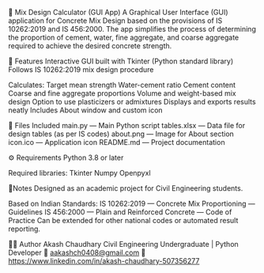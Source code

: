 🧱 Mix Design Calculator (GUI App)
A Graphical User Interface (GUI) application for Concrete Mix Design based on the provisions of IS 10262:2019 and IS 456:2000.
The app simplifies the process of determining the proportion of cement, water, fine aggregate, and coarse aggregate required to achieve the desired concrete strength.


🚀 Features
Interactive GUI built with Tkinter (Python standard library)
Follows IS 10262:2019 mix design procedure

Calculates:
Target mean strength
Water-cement ratio
Cement content
Coarse and fine aggregate proportions
Volume and weight-based mix design
Option to use plasticizers or admixtures
Displays and exports results neatly
Includes About window and custom icon


📂 Files Included
main.py — Main Python script
tables.xlsx — Data file for design tables (as per IS codes)
about.png — Image for About section
icon.ico — Application icon
README.md — Project documentation


⚙️ Requirements
Python 3.8 or later

Required libraries:
Tkinter
Numpy
Openpyxl


🧮Notes
Designed as an academic project for Civil Engineering students.

Based on Indian Standards:
IS 10262:2019 — Concrete Mix Proportioning — Guidelines
IS 456:2000 — Plain and Reinforced Concrete — Code of Practice
Can be extended for other national codes or automated result reporting.


👨‍💻 Author
Akash Chaudhary
Civil Engineering Undergraduate | Python Developer
📧 aakashch0408@gmail.com
🔗 https://www.linkedin.com/in/akash-chaudhary-507356277
